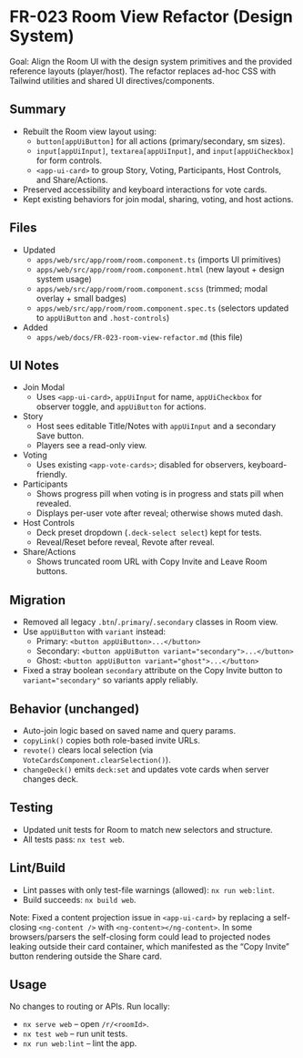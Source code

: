 # FR-023 Room View Refactor (Design System)

Goal: Align the Room UI with the design system primitives and the provided reference layouts (player/host). The refactor replaces ad-hoc CSS with Tailwind utilities and shared UI directives/components.

## Summary

- Rebuilt the Room view layout using:
  - `button[appUiButton]` for all actions (primary/secondary, sm sizes).
  - `input[appUiInput]`, `textarea[appUiInput]`, and `input[appUiCheckbox]` for form controls.
  - `<app-ui-card>` to group Story, Voting, Participants, Host Controls, and Share/Actions.
- Preserved accessibility and keyboard interactions for vote cards.
- Kept existing behaviors for join modal, sharing, voting, and host actions.

## Files

- Updated
  - `apps/web/src/app/room/room.component.ts` (imports UI primitives)
  - `apps/web/src/app/room/room.component.html` (new layout + design system usage)
  - `apps/web/src/app/room/room.component.scss` (trimmed; modal overlay + small badges)
  - `apps/web/src/app/room/room.component.spec.ts` (selectors updated to `appUiButton` and `.host-controls`)
- Added
  - `apps/web/docs/FR-023-room-view-refactor.md` (this file)

## UI Notes

- Join Modal
  - Uses `<app-ui-card>`, `appUiInput` for name, `appUiCheckbox` for observer toggle, and `appUiButton` for actions.
- Story
  - Host sees editable Title/Notes with `appUiInput` and a secondary Save button.
  - Players see a read-only view.
- Voting
  - Uses existing `<app-vote-cards>`; disabled for observers, keyboard-friendly.
- Participants
  - Shows progress pill when voting is in progress and stats pill when revealed.
  - Displays per-user vote after reveal; otherwise shows muted dash.
- Host Controls
  - Deck preset dropdown (`.deck-select select`) kept for tests.
  - Reveal/Reset before reveal, Revote after reveal.
- Share/Actions
  - Shows truncated room URL with Copy Invite and Leave Room buttons.

## Migration

- Removed all legacy `.btn`/`.primary`/`.secondary` classes in Room view.
- Use `appUiButton` with `variant` instead:
  - Primary: `<button appUiButton>...</button>`
  - Secondary: `<button appUiButton variant="secondary">...</button>`
  - Ghost: `<button appUiButton variant="ghost">...</button>`
- Fixed a stray boolean `secondary` attribute on the Copy Invite button to `variant="secondary"` so variants apply reliably.

## Behavior (unchanged)

- Auto-join logic based on saved name and query params.
- `copyLink()` copies both role-based invite URLs.
- `revote()` clears local selection (via `VoteCardsComponent.clearSelection()`).
- `changeDeck()` emits `deck:set` and updates vote cards when server changes deck.

## Testing

- Updated unit tests for Room to match new selectors and structure.
- All tests pass: `nx test web`.

## Lint/Build

- Lint passes with only test-file warnings (allowed): `nx run web:lint`.
- Build succeeds: `nx build web`.

Note: Fixed a content projection issue in `<app-ui-card>` by replacing a self-closing `<ng-content />` with `<ng-content></ng-content>`. In some browsers/parsers the self-closing form could lead to projected nodes leaking outside their card container, which manifested as the “Copy Invite” button rendering outside the Share card.

## Usage

No changes to routing or APIs. Run locally:

- `nx serve web` – open `/r/<roomId>`.
- `nx test web` – run unit tests.
- `nx run web:lint` – lint the app.

